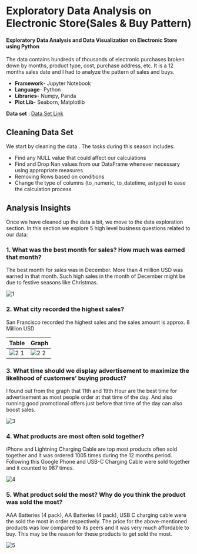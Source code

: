 # Exploratory Data Analysis on Electronic Store(Sales & Buy Pattern)

#### Exploratory Data Analysis and Data Visualization on Electronic Store using Python


The data contains hundreds of thousands of electronic purchases broken down by months, product type, cost, purchase address, etc. It is a 12 months sales date and I had to analyze the pattern of sales and buys.
*	**Framework**- Jupyter Notebook
*	**Language**- Python
*	**Libraries**- Numpy, Panda
*	**Plot Lib**- Seaborn, Matplotlib

**Data set** : [Data Set Link](https://github.com/KeithGalli/Pandas-Data-Science-Tasks/tree/master/SalesAnalysis/Sales_Data)

## Cleaning Data Set

We start by cleaning the data . The tasks during this season includes:
*	Find any NULL value that could affect our calculations
*	Find and Drop Nan values from our DataFrame whenever necessary using appropriate measures
*	Removing Rows based on conditions
*	Change the type of columns (to_numeric, to_datetime, astype) to ease the calculation process

## Analysis Insights

Once we have cleaned up the data a bit, we move to the data exploration section. In this section we explore 5 high level business questions related to our data:

### 1. What was the best month for sales? How much was earned that month?

The best month for sales was in December. More than 4 million USD was earned in that month. Such high sales in the month of December might be due to festive seasons like Christmas.

![1](https://github.com/Amlanjyotilaha/portfolio_projects/assets/103643953/9b8526b6-9588-46af-bf75-7aa5dba5dccd)


### 2. What city recorded the highest sales?

San Francisco recorded the highest sales and the sales amount is approx. 8 Million USD

| Table                  | Graph                  |
| ---------------------- | ---------------------- |
| ![2 1](https://github.com/Amlanjyotilaha/portfolio_projects/assets/103643953/c40772b2-bb66-4748-b06f-468207bcdaa3)  | ![2 2](https://github.com/Amlanjyotilaha/portfolio_projects/assets/103643953/5469f588-9092-403b-aa34-8ef24042fa98) |

### 3. What time should we display advertisement to maximize the likelihood of customers’ buying product?

I found out from the graph that 11th and 19th Hour are the best time for advertisement as most people order at that time of the day. And also running good promotional offers just before that time of the day can also boost sales.

![3](https://github.com/Amlanjyotilaha/portfolio_projects/assets/103643953/92487435-6dd7-4df7-9f34-aa6d9e7fb820)


### 4. What products are most often sold together?

iPhone and Lightning Charging Cable are top most products often sold together and it was ordered 1005 times during the 12 months period. Following this Google Phone and USB-C Charging Cable were sold together and it counted to 987 times.


![4](https://github.com/Amlanjyotilaha/portfolio_projects/assets/103643953/5be5cbb8-cbc5-45bb-b775-7b70079571a0)


### 5. What product sold the most? Why do you think the product was sold the most?

AAA Batteries (4 pack), AA Batteries (4 pack), USB C charging cable were the sold the most in order respectively. The price for the above-mentioned products was low compared to its peers and it was very much affordable to buy. This may be the reason for these products to get sold the most.

![5](https://github.com/Amlanjyotilaha/portfolio_projects/assets/103643953/2c84c774-f97a-4234-b22f-84198ccd0012)
